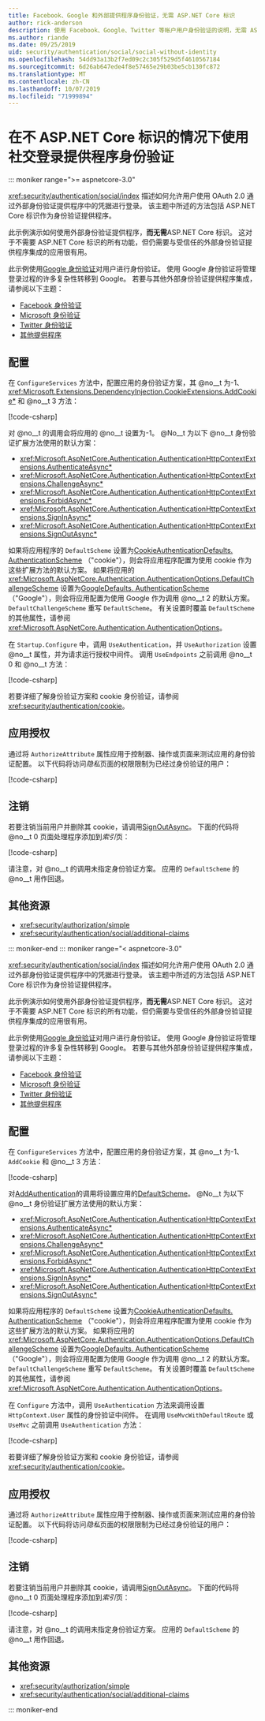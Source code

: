 ```yaml
---
title: Facebook、Google 和外部提供程序身份验证，无需 ASP.NET Core 标识
author: rick-anderson
description: 使用 Facebook、Google、Twitter 等帐户用户身份验证的说明，无需 ASP.NET Core 标识。
ms.author: riande
ms.date: 09/25/2019
uid: security/authentication/social/social-without-identity
ms.openlocfilehash: 54dd93a13b2f7ed09c2c305f529d5f4610567184
ms.sourcegitcommit: 6d26ab647ede4f8e57465e29b03be5cb130fc872
ms.translationtype: MT
ms.contentlocale: zh-CN
ms.lasthandoff: 10/07/2019
ms.locfileid: "71999894"
---
```

# <a name="use-social-sign-in-provider-authentication-without-aspnet-core-identity"></a>在不 ASP.NET Core 标识的情况下使用社交登录提供程序身份验证

::: moniker range=">= aspnetcore-3.0"

<xref:security/authentication/social/index> 描述如何允许用户使用 OAuth 2.0 通过外部身份验证提供程序中的凭据进行登录。 该主题中所述的方法包括 ASP.NET Core 标识作为身份验证提供程序。

此示例演示如何使用外部身份验证提供程序，**而无需**ASP.NET Core 标识。 这对于不需要 ASP.NET Core 标识的所有功能，但仍需要与受信任的外部身份验证提供程序集成的应用很有用。

此示例使用[Google 身份验证](xref:security/authentication/google-logins)对用户进行身份验证。 使用 Google 身份验证将管理登录过程的许多复杂性转移到 Google。 若要与其他外部身份验证提供程序集成，请参阅以下主题：

* [Facebook 身份验证](xref:security/authentication/facebook-logins)
* [Microsoft 身份验证](xref:security/authentication/microsoft-logins)
* [Twitter 身份验证](xref:security/authentication/twitter-logins)
* [其他提供程序](xref:security/authentication/otherlogins)

## <a name="configuration"></a>配置

在 `ConfigureServices` 方法中，配置应用的身份验证方案，其 @no__t 为-1、<xref:Microsoft.Extensions.DependencyInjection.CookieExtensions.AddCookie*> 和 @no__t 3 方法：

[!code-csharp[](social-without-identity/3.0sample/Startup.cs?name=snippet1)]

对 @no__t 的调用会将应用的 @no__t 设置为-1。 @No__t 为以下 @no__t 身份验证扩展方法使用的默认方案：

* <xref:Microsoft.AspNetCore.Authentication.AuthenticationHttpContextExtensions.AuthenticateAsync*>
* <xref:Microsoft.AspNetCore.Authentication.AuthenticationHttpContextExtensions.ChallengeAsync*>
* <xref:Microsoft.AspNetCore.Authentication.AuthenticationHttpContextExtensions.ForbidAsync*>
* <xref:Microsoft.AspNetCore.Authentication.AuthenticationHttpContextExtensions.SignInAsync*>
* <xref:Microsoft.AspNetCore.Authentication.AuthenticationHttpContextExtensions.SignOutAsync*>

如果将应用程序的 `DefaultScheme` 设置为[CookieAuthenticationDefaults. AuthenticationScheme](xref:Microsoft.AspNetCore.Authentication.Cookies.CookieAuthenticationDefaults.AuthenticationScheme) （"cookie"），则会将应用程序配置为使用 cookie 作为这些扩展方法的默认方案。 如果将应用的 <xref:Microsoft.AspNetCore.Authentication.AuthenticationOptions.DefaultChallengeScheme> 设置为[GoogleDefaults. AuthenticationScheme](xref:Microsoft.AspNetCore.Authentication.Google.GoogleDefaults.AuthenticationScheme) （"Google"），则会将应用配置为使用 Google 作为调用 @no__t 2 的默认方案。 `DefaultChallengeScheme` 重写 `DefaultScheme`。 有关设置时覆盖 `DefaultScheme` 的其他属性，请参阅 <xref:Microsoft.AspNetCore.Authentication.AuthenticationOptions>。

在 `Startup.Configure` 中，调用 `UseAuthentication`，并 `UseAuthorization` 设置 @no__t 属性，并为请求运行授权中间件。 调用 `UseEndpoints` 之前调用 @no__t 0 和 @no__t 方法：

[!code-csharp[](social-without-identity/3.0sample/Startup.cs?name=snippet2)]

若要详细了解身份验证方案和 cookie 身份验证，请参阅 <xref:security/authentication/cookie>。

## <a name="apply-authorization"></a>应用授权

通过将 `AuthorizeAttribute` 属性应用于控制器、操作或页面来测试应用的身份验证配置。 以下代码将访问*隐私*页面的权限限制为已经过身份验证的用户：

[!code-csharp[](social-without-identity/3.0sample/Pages/Privacy.cshtml.cs?name=snippet&highlight=1)]

## <a name="sign-out"></a>注销

若要注销当前用户并删除其 cookie，请调用[SignOutAsync](xref:Microsoft.AspNetCore.Authentication.AuthenticationHttpContextExtensions.SignOutAsync*)。 下面的代码将 @no__t 0 页面处理程序添加到*索引*页：

[!code-csharp[](social-without-identity/3.0sample/Pages/Index.cshtml.cs?name=snippet&highlight=14-18)]

请注意，对 @no__t 的调用未指定身份验证方案。 应用的 `DefaultScheme` 的 @no__t 用作回退。

## <a name="additional-resources"></a>其他资源

* <xref:security/authorization/simple>
* <xref:security/authentication/social/additional-claims>

::: moniker-end
::: moniker range="< aspnetcore-3.0"

<xref:security/authentication/social/index> 描述如何允许用户使用 OAuth 2.0 通过外部身份验证提供程序中的凭据进行登录。 该主题中所述的方法包括 ASP.NET Core 标识作为身份验证提供程序。

此示例演示如何使用外部身份验证提供程序，**而无需**ASP.NET Core 标识。 这对于不需要 ASP.NET Core 标识的所有功能，但仍需要与受信任的外部身份验证提供程序集成的应用很有用。

此示例使用[Google 身份验证](xref:security/authentication/google-logins)对用户进行身份验证。 使用 Google 身份验证将管理登录过程的许多复杂性转移到 Google。 若要与其他外部身份验证提供程序集成，请参阅以下主题：

* [Facebook 身份验证](xref:security/authentication/facebook-logins)
* [Microsoft 身份验证](xref:security/authentication/microsoft-logins)
* [Twitter 身份验证](xref:security/authentication/twitter-logins)
* [其他提供程序](xref:security/authentication/otherlogins)

## <a name="configuration"></a>配置

在 `ConfigureServices` 方法中，配置应用的身份验证方案，其 @no__t 为-1、`AddCookie` 和 @no__t 3 方法：

[!code-csharp[](social-without-identity/sample/Startup.cs?name=snippet1)]

对[AddAuthentication](/dotnet/api/microsoft.extensions.dependencyinjection.authenticationservicecollectionextensions.addauthentication#Microsoft_Extensions_DependencyInjection_AuthenticationServiceCollectionExtensions_AddAuthentication_Microsoft_Extensions_DependencyInjection_IServiceCollection_System_Action_Microsoft_AspNetCore_Authentication_AuthenticationOptions__)的调用将设置应用的[DefaultScheme](xref:Microsoft.AspNetCore.Authentication.AuthenticationOptions.DefaultScheme)。 @No__t 为以下 @no__t 身份验证扩展方法使用的默认方案：

* <xref:Microsoft.AspNetCore.Authentication.AuthenticationHttpContextExtensions.AuthenticateAsync*>
* <xref:Microsoft.AspNetCore.Authentication.AuthenticationHttpContextExtensions.ChallengeAsync*>
* <xref:Microsoft.AspNetCore.Authentication.AuthenticationHttpContextExtensions.ForbidAsync*>
* <xref:Microsoft.AspNetCore.Authentication.AuthenticationHttpContextExtensions.SignInAsync*>
* <xref:Microsoft.AspNetCore.Authentication.AuthenticationHttpContextExtensions.SignOutAsync*>

如果将应用程序的 `DefaultScheme` 设置为[CookieAuthenticationDefaults. AuthenticationScheme](xref:Microsoft.AspNetCore.Authentication.Cookies.CookieAuthenticationDefaults.AuthenticationScheme) （"cookie"），则会将应用程序配置为使用 cookie 作为这些扩展方法的默认方案。 如果将应用的 <xref:Microsoft.AspNetCore.Authentication.AuthenticationOptions.DefaultChallengeScheme> 设置为[GoogleDefaults. AuthenticationScheme](xref:Microsoft.AspNetCore.Authentication.Google.GoogleDefaults.AuthenticationScheme) （"Google"），则会将应用配置为使用 Google 作为调用 @no__t 2 的默认方案。 `DefaultChallengeScheme` 重写 `DefaultScheme`。 有关设置时覆盖 `DefaultScheme` 的其他属性，请参阅 <xref:Microsoft.AspNetCore.Authentication.AuthenticationOptions>。

在 `Configure` 方法中，调用 `UseAuthentication` 方法来调用设置 `HttpContext.User` 属性的身份验证中间件。 在调用 `UseMvcWithDefaultRoute` 或 `UseMvc` 之前调用 `UseAuthentication` 方法：

[!code-csharp[](social-without-identity/sample/Startup.cs?name=snippet2)]

若要详细了解身份验证方案和 cookie 身份验证，请参阅 <xref:security/authentication/cookie>。

## <a name="apply-authorization"></a>应用授权

通过将 `AuthorizeAttribute` 属性应用于控制器、操作或页面来测试应用的身份验证配置。 以下代码将访问*隐私*页面的权限限制为已经过身份验证的用户：

[!code-csharp[](social-without-identity/sample/Pages/Privacy.cshtml.cs?name=snippet&highlight=1)]

## <a name="sign-out"></a>注销

若要注销当前用户并删除其 cookie，请调用[SignOutAsync](xref:Microsoft.AspNetCore.Authentication.AuthenticationHttpContextExtensions.SignOutAsync*)。 下面的代码将 @no__t 0 页面处理程序添加到*索引*页：

[!code-csharp[](social-without-identity/sample/Pages/Index.cshtml.cs?name=snippet&highlight=7-11)]

请注意，对 @no__t 的调用未指定身份验证方案。 应用的 `DefaultScheme` 的 @no__t 用作回退。

## <a name="additional-resources"></a>其他资源

* <xref:security/authorization/simple>
* <xref:security/authentication/social/additional-claims>

::: moniker-end
